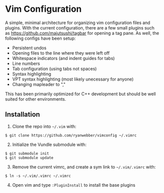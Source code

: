 # Vim Configuration

A simple, minimal architecture for organizing vim configuration files and plugins. 
With the current configuration, there are a few small plugins such as 
https://github.com/majutsushi/tagbar for opening a tag pane. As well, the 
following configs have been setup:
 * Persistent undos
 * Opening files to the line where they were left off
 * Whitespace indicators (and indent guides for tabs)
 * Line numbers
 * Tab configuration (using tabs not spaces)
 * Syntax highlighting 
 * VPT syntax highlighting (most likely unecessary for anyone)
 * Changing mapleader to ","


This has been primarily optimized for C++ development but should be well suited for 
other environments. 

## Installation

1. Clone the repo into `~/.vim` with: 

```
$ git clone https://github.com/ryanwebber/vimconfig ~/.vimrc
```
2. Initialize the Vundle submodule with:
```
$ git submodule init
$ git submodule update
```

3. Remove the current vimrc, and create a sym link to `~/.vim/.vimrc` with:
```
$ ln -s ~/.vim/.vimrc ~/.vimrc
```

4. Open vim and type `:PluginInstall` to install the base plugins 

